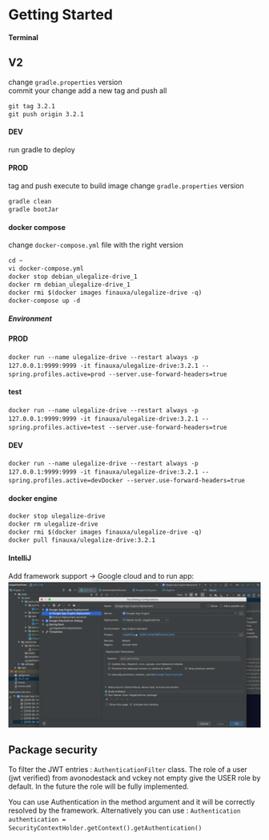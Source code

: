 # Getting Started

#### Terminal

## V2

change `gradle.properties` version  
commit your change add a new tag and push all
```
git tag 3.2.1  
git push origin 3.2.1
```

#### DEV

run gradle to deploy

#### PROD

tag and push execute to build image change `gradle.properties` version

```
gradle clean  
gradle bootJar   
```

#### docker compose

change `docker-compose.yml` file with the right version

```
cd ~
vi docker-compose.yml  
docker stop debian_ulegalize-drive_1  
docker rm debian_ulegalize-drive_1  
docker rmi $(docker images finauxa/ulegalize-drive -q)    
docker-compose up -d
```

##### Environment

#### PROD

`
docker run --name ulegalize-drive --restart always -p 127.0.0.1:9999:9999 -it finauxa/ulegalize-drive:3.2.1 --spring.profiles.active=prod --server.use-forward-headers=true
`

#### test

`
docker run --name ulegalize-drive --restart always -p 127.0.0.1:9999:9999 -it finauxa/ulegalize-drive:3.2.1 --spring.profiles.active=test --server.use-forward-headers=true
`

#### DEV

`
docker run --name ulegalize-drive --restart always -p 127.0.0.1:9999:9999 -it finauxa/ulegalize-drive:3.2.1 --spring.profiles.active=devDocker --server.use-forward-headers=true
`

#### docker engine

```
docker stop ulegalize-drive   
docker rm ulegalize-drive  
docker rmi $(docker images finauxa/ulegalize-drive -q)  
docker pull finauxa/ulegalize-drive:3.2.1  
```

#### IntelliJ

Add framework support -> Google cloud and to run app:
![Image details](md/run.png)

## Package security

To filter the JWT entries : `AuthenticationFilter` class. The role of a user (jwt verified) from avonodestack and vckey
not empty give the USER role by default.
In the future the role will be fully implemented.

You can use Authentication in the method argument and it will be correctly resolved by the framework.
Alternatively you can use :
`Authentication authentication = SecurityContextHolder.getContext().getAuthentication()`

